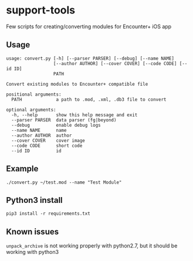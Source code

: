 # support-tools

Few scripts for creating/converting modules for Encounter+ iOS app

## Usage

```
usage: convert.py [-h] [--parser PARSER] [--debug] [--name NAME]
                  [--author AUTHOR] [--cover COVER] [--code CODE] [--id ID]
                  PATH

Convert existing modules to Encounter+ compatible file

positional arguments:
  PATH             a path to .mod, .xml, .db3 file to convert

optional arguments:
  -h, --help       show this help message and exit
  --parser PARSER  data parser (fg|beyond)
  --debug          enable debug logs
  --name NAME      name
  --author AUTHOR  author
  --cover COVER    cover image
  --code CODE      short code
  --id ID          id
  ```

## Example

```
./convert.py ~/test.mod --name "Test Module"
```

## Python3 install

```
pip3 install -r requirements.txt
```

## Known issues

`unpack_archive` is not working properly with python2.7, but it should be working with python3


